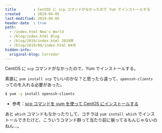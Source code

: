 ```yaml
---
title        : CentOS に scp コマンドがなかったので Yum でインストールする
created      : 2019-04-05
last-modified: 2019-04-05
header-date  : true
path:
  - /index.html Neo's World
  - /blog/index.html Blog
  - /blog/2019/index.html 2019年
  - /blog/2019/04/index.html 04月
hidden-info:
  original-blog: Corredor
---
```


CentOS に `scp` コマンドがなかったので、Yum でインストールする。

素直に `yum install scp` でいいのかな？と思ったら違って、_`openssh-clients`_ ってのを入れる必要があった。

```bash
$ yum -y install openssh-clients
```

- 参考：[scp コマンドを yum を使って CentOS にインストールする](http://tomoyamkung.net/2014/08/03/linux-scp-install-yum/)

あと `which` コマンドもなかったりして、コチラは `yum install which` でインストールできたけど、こういうコマンド群って当たり前に揃ってるもんじゃないのねん…。
